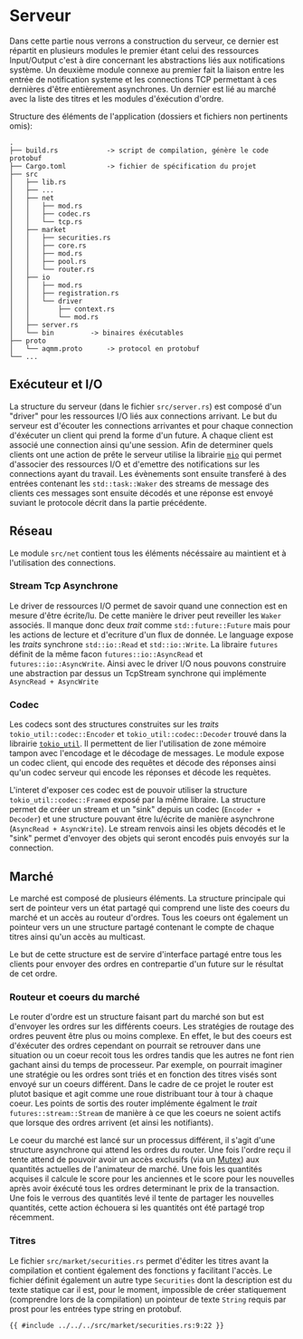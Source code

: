# Serveur

Dans cette partie nous verrons a construction du serveur, ce dernier est répartit en plusieurs
modules le premier étant celui des ressources Input/Output c'est à dire concernant les abstractions
liés aux notifications système. Un deuxième module connexe au premier fait la liaison entre les
entrée de notification systeme et les connections TCP permettant à ces dernières d'être entièrement
asynchrones. Un dernier est lié au marché avec la liste des titres et les modules d'éxécution
d'ordre.

Structure des éléments de l'application (dossiers et fichiers non pertinents omis):

```
.
├── build.rs			-> script de compilation, génère le code protobuf
├── Cargo.toml			-> fichier de spécification du projet
├── src
│   ├── lib.rs
│   ├── ...
│   ├── net
│   │   ├── mod.rs
│   │   ├── codec.rs
│   │   └── tcp.rs
│   ├── market
│   │   ├── securities.rs
│   │   ├── core.rs
│   │   ├── mod.rs
│   │   ├── pool.rs
│   │   └── router.rs
│   ├── io
│   │   ├── mod.rs
│   │   ├── registration.rs
│   │   └── driver
│   │       ├── context.rs
│   │       └── mod.rs
│   ├── server.rs
│   └── bin			-> binaires éxécutables
├── proto
│   └── aqmm.proto		-> protocol en protobuf
└── ...
```

## Exécuteur et I/O

La structure du serveur (dans le fichier `src/server.rs`) est composé d'un "driver" pour les
ressources I/O liés aux connections arrivant. Le but du serveur est d'écouter les connections
arrivantes et pour chaque connection d'éxécuter un client qui prend la forme d'un future. A chaque
client est associé une connection ainsi qu'une session. Afin de determiner quels clients ont une
action de prête le serveur utilise la librairie [`mio`](https://docs.rs/mio) qui permet d'associer
des ressources I/O et d'emettre des notifications sur les connections ayant du travail. Les
évènements sont ensuite transferé à des entrées contenant les `std::task::Waker` des streams de
message des clients ces messages sont ensuite décodés et une réponse est envoyé suviant le protocole
décrit dans la partie précédente.

## Réseau

Le module `src/net` contient tous les éléments nécéssaire au maintient et à l'utilisation des
connections.

### Stream Tcp Asynchrone

Le driver de ressources I/O permet de savoir quand une connection est en mesure d'être écrite/lu. De
cette manière le driver peut reveiller les `Waker` associés. Il manque donc deux _trait_ comme
`std::future::Future` mais pour les actions de lecture et d'ecriture d'un flux de donnée. Le
language expose les _traits_ synchrone `std::io::Read` et `std::io::Write`. La libraire `futures`
définit de la même facon `futures::io::AsyncRead` et `futures::io::AsyncWrite`. Ainsi avec le driver
I/O nous pouvons construire une abstraction par dessus un TcpStream synchrone qui implémente
`AsyncRead + AsyncWrite`

### Codec

Les codecs sont des structures construites sur les _traits_ `tokio_util::codec::Encoder` et
`tokio_util::codec::Decoder` trouvé dans la librairie [`tokio_util`](https://docs.rs/tokio_codec).
Il permettent de lier l'utilisation de zone mémoire tampon avec l'encodage et le décodage de
messages. Le module expose un codec client, qui encode des requêtes et décode des réponses ainsi
qu'un codec serveur qui encode les réponses et décode les requètes.

L'interet d'exposer ces codec est de pouvoir utiliser la structure `tokio_util::codec::Framed`
exposé par la même libraire. La structure permet de créer un stream et un "sink" depuis un codec
(`Encoder + Decoder`) et une structure pouvant être lu/écrite de manière asynchrone
(`AsyncRead + AsyncWrite`). Le stream renvois ainsi les objets décodés et le "sink" permet d'envoyer
des objets qui seront encodés puis envoyés sur la connection.

## Marché

Le marché est composé de plusieurs éléments. La structure principale qui sert de pointeur vers un
état partagé qui comprend une liste des coeurs du marché et un accès au routeur d'ordres. Tous les
coeurs ont également un pointeur vers un une structure partagé contenant le compte de chaque titres
ainsi qu'un accès au multicast.

Le but de cette structure est de servire d'interface partagé entre tous les clients pour envoyer des
ordres en contrepartie d'un future sur le résultat de cet ordre.

### Routeur et coeurs du marché

Le router d'ordre est un structure faisant part du marché son but est d'envoyer les ordres sur les
différents coeurs. Les stratégies de routage des ordres peuvent être plus ou moins complexe. En
effet, le but des coeurs est d'éxécuter des ordres cependant on pourrait se retrouver dans une
situation ou un coeur recoit tous les ordres tandis que les autres ne font rien gachant ainsi du
temps de processeur. Par exemple, on pourrait imaginer une stratégie ou les ordres sont triés et en
fonction des titres visés sont envoyé sur un coeurs différent. Dans le cadre de ce projet le router
est plutot basique et agit comme une roue distribuant tour à tour à chaque coeur. Les points de
sortis des router implémente égalment le _trait_ `futures::stream::Stream` de manière à ce que les
coeurs ne soient actifs que lorsque des ordres arrivent (et ainsi les notifiants).

Le coeur du marché est lancé sur un processus différent, il s'agit d'une structure asynchrone qui
attend les ordres du router. Une fois l'ordre reçu il tente attend de pouvoir avoir un accès
exclusifs (via un [Mutex](https://en.wikipedia.org/wiki/Mutual_exclusion)) aux quantités actuelles
de l'animateur de marché. Une fois les quantités acquises il calcule le score pour les anciennes et
le score pour les nouvelles après avoir éxécuté tous les ordres determinant le prix de la
transaction. Une fois le verrous des quantités levé il tente de partager les nouvelles quantités,
cette action échouera si les quantités ont été partagé trop récemment.

### Titres

Le fichier `src/market/securities.rs` permet d'éditer les titres avant la compilation et contient
également des fonctions y facilitant l'accès. Le fichier définit également un autre type
`Securities` dont la description est du texte statique car il est, pour le moment, impossible de
créer statiquement (comprendre lors de la compilation) un pointeur de texte `String` requis par
prost pour les entrées type string en protobuf.

```rust,ignore
{{ #include ../../../src/market/securities.rs:9:22 }}
```
